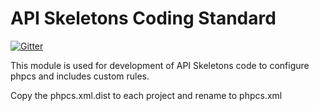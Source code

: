 API Skeletons Coding Standard
=============================

[![Gitter](https://badges.gitter.im/api-skeletons/open-source.svg)](https://gitter.im/api-skeletons/open-source)

This module is used for development of API Skeletons code
to configure phpcs and includes custom rules.

Copy the phpcs.xml.dist to each project and rename  to phpcs.xml
